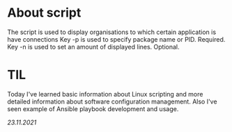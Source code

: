# About script
The script is used to display organisations to which certain application is have connections
Key -p is used to specify package name or PID. Required.
Key -n is used to set an amount of displayed lines. Optional.

# TIL
Today I've learned basic information about Linux scripting and more detailed information about software configuration management. Also I've seen example of Ansible playbook development and usage.

_23.11.2021_
